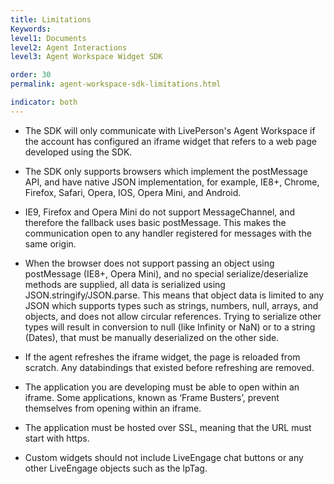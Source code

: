 ```yaml
---
title: Limitations
Keywords:
level1: Documents
level2: Agent Interactions
level3: Agent Workspace Widget SDK

order: 30
permalink: agent-workspace-sdk-limitations.html

indicator: both
---
```


- The SDK will only communicate with LivePerson's Agent Workspace if the account has configured an iframe widget that refers to a web page developed using the SDK.

- The SDK only supports browsers which implement the postMessage API, and have native JSON implementation, for example, IE8+, Chrome, Firefox, Safari, Opera, IOS, Opera Mini, and Android.

- IE9, Firefox and Opera Mini do not support MessageChannel, and therefore the fallback uses basic postMessage. This makes the communication open to any handler registered for messages with the same origin.

- When the browser does not support passing an object using postMessage (IE8+, Opera Mini), and no special serialize/deserialize methods are supplied, all data is serialized using JSON.stringify/JSON.parse. This means that object data is limited to any JSON which supports types such as strings, numbers, null, arrays, and objects, and does not allow circular references. Trying to serialize other types will result in conversion to null (like Infinity or NaN) or to a string (Dates), that must be manually deserialized on the other side.

- If the agent refreshes the iframe widget, the page is reloaded from scratch. Any databindings that existed before refreshing are removed.

- The application you are developing must be able to open within an iframe. Some applications, known as ‘Frame Busters’, prevent themselves from opening within an iframe.

- The application must be hosted over SSL, meaning that the URL must start with https.

- Custom widgets should not include LiveEngage chat buttons or any other LiveEngage objects such as the lpTag.
